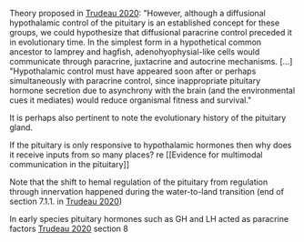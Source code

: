 Theory proposed in [Trudeau 2020](https://doi.org/10.1016/j.ygcen.2020.113475): "However, although a diffusional hypothalamic control of the pituitary is an established concept for these groups, we could hypothesize that diffusional paracrine control preceded it in evolutionary time. In the simplest form in a hypothetical common ancestor to lamprey and hagfish, adenohyophysial-like cells would communicate through paracrine, juxtacrine and autocrine mechanisms. [...] "Hypothalamic control must have appeared soon after or perhaps simultaneously with paracrine control, since inappropriate pituitary hormone secretion due to asynchrony with the brain (and the environmental cues it mediates) would reduce organismal fitness and survival."

It is perhaps also pertinent to note the evolutionary history of the pituitary gland. 

If the pituitary is only responsive to hypothalamic hormones then why does it receive inputs from so many places? re [[Evidence for multimodal communication in the pituitary]]

Note that the shift to hemal regulation of the pituitary from regulation through innervation happened during the water-to-land transition (end of section 7.1.1. in [Trudeau 2020](https://doi.org/10.1016/j.ygcen.2020.113475))

In early species pituitary hormones such as GH and LH acted as paracrine factors [Trudeau 2020](https://doi.org/10.1016/j.ygcen.2020.113475) section 8